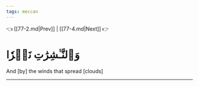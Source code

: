 ```yaml
---
tags: meccan
---
```


👈 [[77-2.md|Prev]] | [[77-4.md|Next]] 👉

# وَٱلنَّـٰشِرَٰتِ نَشۡرٗا

And [by] the winds that spread [clouds]

---

